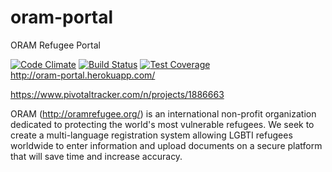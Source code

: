 # oram-portal
ORAM Refugee Portal

[![Code Climate](https://codeclimate.com/github/nhiquach/oram-portal/badges/gpa.svg)](https://codeclimate.com/github/nhiquach/oram-portal)
[![Build Status](https://travis-ci.org/nhiquach/oram-portal.svg?branch=master)](https://travis-ci.org/nhiquach/oram-portal)
[![Test Coverage](https://codeclimate.com/github/nhiquach/oram-portal/badges/coverage.svg)](https://codeclimate.com/github/nhiquach/oram-portal/coverage)  
http://oram-portal.herokuapp.com/

https://www.pivotaltracker.com/n/projects/1886663

ORAM (http://oramrefugee.org/) is an international non-profit organization dedicated to protecting the world's most vulnerable refugees. We seek to create a multi-language registration system allowing LGBTI refugees worldwide to enter information and upload documents on a secure platform that will save time and increase accuracy.
